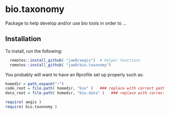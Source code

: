 # bio.taxonomy

Package to help develop and/or use bio tools in order to ...
 
## Installation


To install, run the following:

```r
  remotes::install_github( "jae0/aegis")  # helper functions
  remotes::install_github( "jae0/bio.taxonomy")
``` 

You probably will want to have an Rprofile set up properly such as:

```r
homedir = path.expand("~")
code_root = file.path( homedir, "bio" )   ### replace with correct path to the parent directory of your git-projects
data_root = file.path( homedir, "bio.data" )   ### replace with correct path to your data

require( aegis )
require( bio.taxonomy )

```
 